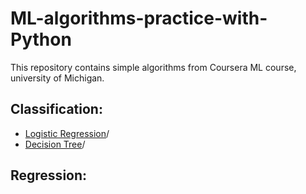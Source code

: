 # ML-algorithms-practice-with-Python
This repository contains simple algorithms from Coursera ML course, university of Michigan.

## Classification:
* [Logistic Regression]()/
* [Decision Tree]()/


## Regression:




